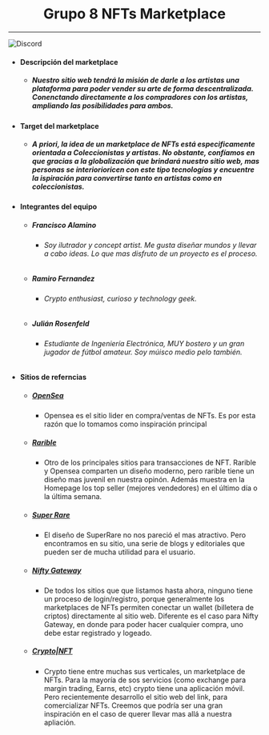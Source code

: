 <h1 align="center">Grupo 8 NFTs Marketplace</h1>

----------------------------------

![Discord](https://img.shields.io/discord/847533205200306217?label=G8%20ds%20server%20)


- #### Descripción del marketplace
	- ##### Nuestro sitio web tendrá la misión de darle a los artistas una plataforma para poder vender su arte de forma descentralizada. Conenctando directamente a los compradores con los artistas, ampliando las posibilidades para ambos.
- #### Target del marketplace
	- ##### A priori, la idea de un marketplace de NFTs está especificamente orientada a Coleccionistas y artistas. No obstante, confíamos en que gracias a la globalización que brindará nuestro sitio web, mas personas se interiorioricen con este tipo tecnologías y encuentre la ispiración para convertirse tanto en artistas como en coleccionistas. 
- #### Integrantes del equipo
	- ##### Francisco Alamino 
		- ###### Soy ilutrador y concept artist. Me gusta diseñar mundos y llevar a cabo ideas. Lo que mas disfruto de un proyecto es el proceso.
	- ##### Ramiro Fernandez
		- ###### Crypto enthusiast, curioso y technology geek.
	- ##### Julián Rosenfeld 
		- ###### Estudiante de Ingeniería Electrónica, MUY bostero y un gran jugador de fútbol amateur. Soy múisco medio pelo también.
- #### Sitios de referncias
	- ##### [OpenSea](https://opensea.io/)
		- Opensea es el sitio lider en compra/ventas de NFTs. Es por esta razón que lo tomamos como inspiración principal
	- ##### [Rarible](https://rarible.com/)
		- Otro de los principales sitios para transacciones de NFT. Rarible y Opensea comparten un diseño moderno, pero rarible tiene un diseño mas juvenil en nuestra opinón. Además muestra en la Homepage los top seller (mejores vendedores) en el último día o la última semana. 
	- ##### [Super Rare](https://superrare.co/)
		- El diseño de SuperRare no nos pareció el mas atractivo. Pero encontramos en su sitio, una serie de blogs y editoriales que pueden ser de mucha utilidad para el usuario.
	- ##### [Nifty Gateway](https://niftygateway.com/)
		- De todos los sitios que que listamos hasta ahora, ninguno tiene un proceso de login/registro, porque generalmente los marketplaces de NFTs permiten conectar un wallet (billetera de criptos) directamente al sitio web. Diferente es el caso para Nifty Gateway, en donde para poder hacer cualquier compra, uno debe estar registrado y logeado. 
	- ##### [Crypto|NFT](https://crypto.com/nft/marketplace)
		- Crypto tiene entre muchas sus verticales, un marketplace de NFTs. Para la mayoría de sos servicios (como exchange para margin trading, Earns, etc) crypto tiene una aplicación móvil. Pero recientemente desarrollo el sitio web del link, para comercializar NFTs. Creemos que podría ser una gran inspiración en el caso de querer llevar mas allá a nuestra apliación.

